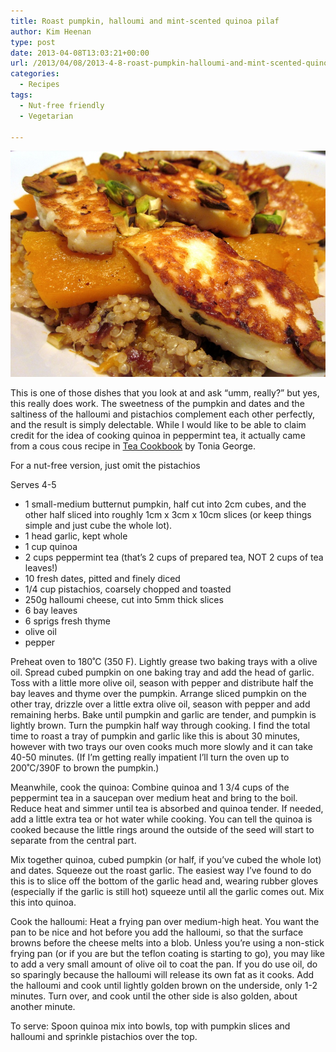 ```yaml
---
title: Roast pumpkin, halloumi and mint-scented quinoa pilaf
author: Kim Heenan
type: post
date: 2013-04-08T13:03:21+00:00
url: /2013/04/08/2013-4-8-roast-pumpkin-halloumi-and-mint-scented-quinoa/
categories:
  - Recipes
tags:
  - Nut-free friendly
  - Vegetarian

---
```


![](quinoa-pumpkin-halloumi.jpg)

This is one of those dishes that you look at and ask “umm, really?” but yes, this really does work. The sweetness of the pumpkin and dates and the saltiness of the halloumi and pistachios complement each other perfectly, and the result is simply delectable. While I would like to be able to claim credit for the idea of cooking quinoa in peppermint tea, it actually came from a cous cous recipe in [Tea Cookbook][tea-cookbook] by Tonia George.

<!--more-->

For a nut-free version, just omit the pistachios

Serves 4-5

  * 1 small-medium butternut pumpkin, half cut into 2cm cubes, and the other half sliced into roughly 1cm x 3cm x 10cm slices (or keep things simple and just cube the whole lot).
  * 1 head garlic, kept whole
  * 1 cup quinoa
  * 2 cups peppermint tea (that’s 2 cups of prepared tea, NOT 2 cups of tea leaves!)
  * 10 fresh dates, pitted and finely diced
  * 1/4 cup pistachios, coarsely chopped and toasted
  * 250g halloumi cheese, cut into 5mm thick slices
  * 6 bay leaves
  * 6 sprigs fresh thyme
  * olive oil
  * pepper

Preheat oven to 180˚C (350 F). Lightly grease two baking trays with a olive oil. Spread cubed pumpkin on one baking tray and add the head of garlic. Toss with a little more olive oil, season with pepper and distribute half the bay leaves and thyme over the pumpkin. Arrange sliced pumpkin on the other tray, drizzle over a little extra olive oil, season with pepper and add remaining herbs. Bake until pumpkin and garlic are tender, and pumpkin is lightly brown. Turn the pumpkin half way through cooking. I find the total time to roast a tray of pumpkin and garlic like this is about 30 minutes, however with two trays our oven cooks much more slowly and it can take 40-50 minutes. (If I’m getting really impatient I’ll turn the oven up to 200˚C/390F to brown the pumpkin.)

Meanwhile, cook the quinoa: Combine quinoa and 1 3/4 cups of the peppermint tea in a saucepan over medium heat and bring to the boil. Reduce heat and simmer until tea is absorbed and quinoa tender. If needed, add a little extra tea or hot water while cooking. You can tell the quinoa is cooked because the little rings around the outside of the seed will start to separate from the central part.

Mix together quinoa, cubed pumpkin (or half, if you’ve cubed the whole lot) and dates. Squeeze out the roast garlic. The easiest way I’ve found to do this is to slice off the bottom of the garlic head and, wearing rubber gloves (especially if the garlic is still hot) squeeze until all the garlic comes out. Mix this into quinoa.

Cook the halloumi: Heat a frying pan over medium-high heat. You want the pan to be nice and hot before you add the halloumi, so that the surface browns before the cheese melts into a blob. Unless you’re using a non-stick frying pan (or if you are but the teflon coating is starting to go), you may like to add a very small amount of olive oil to coat the pan. If you do use oil, do so sparingly because the halloumi will release its own fat as it cooks. Add the halloumi and cook until lightly golden brown on the underside, only 1-2 minutes. Turn over, and cook until the other side is also golden, about another minute. 

To serve: Spoon quinoa mix into bowls, top with pumpkin slices and halloumi and sprinkle pistachios over the top.

 [1]: http://static1.squarespace.com/static/5131e8dce4b03f8a261bd212/5131e8dce4b03f8a261bd222/5162c052e4b0715db6229ebe/1365426260504/quinoa+pumpkin+halloumi+edited+resized.JPG
 [tea-cookbook]: http://www.amazon.com/Tea-Cookbook-Savory-Recipes-Lovers/dp/B0064XC8AM%3FSubscriptionId%3D0ENGV10E9K9QDNSJ5C82%26tag%3Dfredel09-20%26linkCode%3Dxm2%26camp%3D2025%26creative%3D165953%26creativeASIN%3DB0064XC8AM
